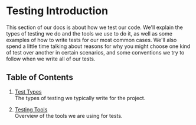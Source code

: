 # Testing Introduction

This section of our docs is about how we test our code. We'll explain the types of testing we do and the tools we use to do it, as well as some examples of how to write tests for our most common cases. We'll also spend a little time talking about reasons for why you might choose one kind of test over another in certain scenarios, and some conventions we try to follow when we write all of our tests.

## Table of Contents

1. [Test Types](types.md)  
The types of testing we typically write for the project.

1. [Testing Tools](tools.md)  
Overview of the tools we are using for tests.

